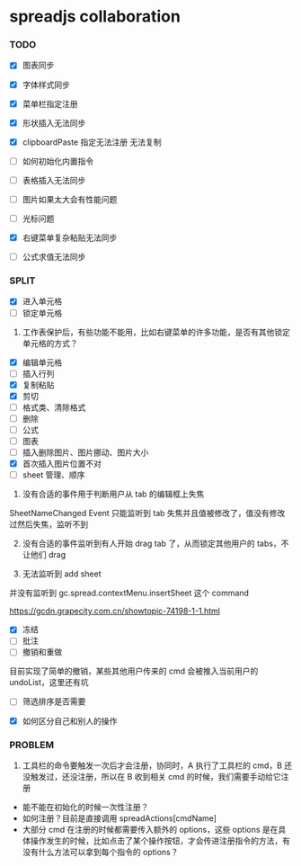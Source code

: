 # spreadjs collaboration



### TODO

* [x] 图表同步  
* [x] 字体样式同步 
* [x] 菜单栏指定注册 
* [x] 形状插入无法同步  
* [x] clipboardPaste 指定无法注册 无法复制   
* [ ] 如何初始化内置指令  
* [ ] 表格插入无法同步
* [ ] 图片如果太大会有性能问题
* [ ] 光标问题
* [x] 右键菜单复杂粘贴无法同步
* [ ] 公式求值无法同步


### SPLIT

* [x] 进入单元格
* [ ] 锁定单元格

1. 工作表保护后，有些功能不能用，比如右键菜单的许多功能，是否有其他锁定单元格的方式？

* [x] 编辑单元格
* [ ] 插入行列
* [x] 复制粘贴
* [x] 剪切
* [ ] 格式类、清除格式
* [ ] 删除
* [ ] 公式
* [ ] 图表
* [ ] 插入删除图片、图片挪动、图片大小
* [x] 首次插入图片位置不对
* [ ] sheet 管理、顺序

1. 没有合适的事件用于判断用户从 tab 的编辑框上失焦

SheetNameChanged Event 只能监听到 tab 失焦并且值被修改了，值没有修改过然后失焦，监听不到

2. 没有合适的事件监听到有人开始 drag tab 了，从而锁定其他用户的 tabs，不让他们 drag

3. 无法监听到 add sheet

并没有监听到 gc.spread.contextMenu.insertSheet 这个 command

https://gcdn.grapecity.com.cn/showtopic-74198-1-1.html


* [x] 冻结
* [ ] 批注
* [ ] 撤销和重做

目前实现了简单的撤销，某些其他用户传来的 cmd 会被推入当前用户的 undoList，这里还有坑

* [ ] 筛选排序是否需要
* [x] 如何区分自己和别人的操作



### PROBLEM

1. 工具栏的命令要触发一次后才会注册，协同时，A 执行了工具栏的 cmd，B 还没触发过，还没注册，所以在 B 收到相关 cmd 的时候，我们需要手动给它注册

- 能不能在初始化的时候一次性注册？
- 如何注册？目前是直接调用 spreadActions[cmdName]
- 大部分 cmd 在注册的时候都需要传入额外的 options，这些 options 是在具体操作发生的时候，比如点击了某个操作按钮，才会传进注册指令的方法，有没有什么方法可以拿到每个指令的 options？





